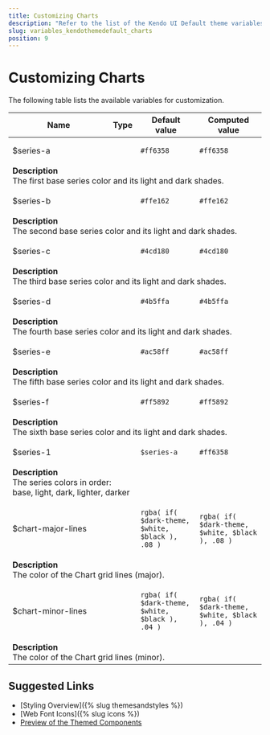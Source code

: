 ```yaml
---
title: Customizing Charts
description: "Refer to the list of the Kendo UI Default theme variables available for customization."
slug: variables_kendothemedefault_charts
position: 9
---
```


# Customizing Charts

The following table lists the available variables for customization.

<table class="theme-variables">
    <colgroup>
    <col style="width: 200px; white-space:nowrap;" />
    <col />
    <col />
    <col />
</colgroup>
<thead>
    <tr>
        <th>Name</th>
        <th>Type</th>
        <th>Default value</th>
        <th>Computed value</th>
    </tr>
</thead>
<tbody>
        <tr>
    <td>$series-a</td>
    <td></td>
<td>
<span class="color-preview" style="background-color: #ff6358"></span>

`#ff6358`

</td>
<td><span class="color-preview" style="background-color: #ff6358"></span>

`#ff6358`

</td>
</tr>
<tr>
    <td colspan="4" class="theme-variables-description-container"><div><b>Description</b><div class="theme-variables-description">The first base series color and its light and dark shades.</div></div>
    </td>
</tr>
<tr>
    <td>$series-b</td>
    <td></td>
<td>
<span class="color-preview" style="background-color: #ffe162"></span>

`#ffe162`

</td>
<td><span class="color-preview" style="background-color: #ffe162"></span>

`#ffe162`

</td>
</tr>
<tr>
    <td colspan="4" class="theme-variables-description-container"><div><b>Description</b><div class="theme-variables-description">The second base series color and its light and dark shades.</div></div>
    </td>
</tr>
<tr>
    <td>$series-c</td>
    <td></td>
<td>
<span class="color-preview" style="background-color: #4cd180"></span>

`#4cd180`

</td>
<td><span class="color-preview" style="background-color: #4cd180"></span>

`#4cd180`

</td>
</tr>
<tr>
    <td colspan="4" class="theme-variables-description-container"><div><b>Description</b><div class="theme-variables-description">The third base series color and its light and dark shades.</div></div>
    </td>
</tr>
<tr>
    <td>$series-d</td>
    <td></td>
<td>
<span class="color-preview" style="background-color: #4b5ffa"></span>

`#4b5ffa`

</td>
<td><span class="color-preview" style="background-color: #4b5ffa"></span>

`#4b5ffa`

</td>
</tr>
<tr>
    <td colspan="4" class="theme-variables-description-container"><div><b>Description</b><div class="theme-variables-description">The fourth base series color and its light and dark shades.</div></div>
    </td>
</tr>
<tr>
    <td>$series-e</td>
    <td></td>
<td>
<span class="color-preview" style="background-color: #ac58ff"></span>

`#ac58ff`

</td>
<td><span class="color-preview" style="background-color: #ac58ff"></span>

`#ac58ff`

</td>
</tr>
<tr>
    <td colspan="4" class="theme-variables-description-container"><div><b>Description</b><div class="theme-variables-description">The fifth base series color and its light and dark shades.</div></div>
    </td>
</tr>
<tr>
    <td>$series-f</td>
    <td></td>
<td>
<span class="color-preview" style="background-color: #ff5892"></span>

`#ff5892`

</td>
<td><span class="color-preview" style="background-color: #ff5892"></span>

`#ff5892`

</td>
</tr>
<tr>
    <td colspan="4" class="theme-variables-description-container"><div><b>Description</b><div class="theme-variables-description">The sixth base series color and its light and dark shades.</div></div>
    </td>
</tr>
<tr>
    <td>$series-1</td>
    <td></td>
<td>


`$series-a`

</td>
<td><span class="color-preview" style="background-color: #ff6358"></span>

`#ff6358`

</td>
</tr>
<tr>
    <td colspan="4" class="theme-variables-description-container"><div><b>Description</b><div class="theme-variables-description">The series colors in order:<br />base, light, dark, lighter, darker</div></div>
    </td>
</tr>
<tr>
    <td>$chart-major-lines</td>
    <td></td>
<td>


`rgba( if( $dark-theme, $white, $black ), .08 )`

</td>
<td>

`rgba( if( $dark-theme, $white, $black ), .08 )`

</td>
</tr>
<tr>
    <td colspan="4" class="theme-variables-description-container"><div><b>Description</b><div class="theme-variables-description">The color of the Chart grid lines (major).</div></div>
    </td>
</tr>
<tr>
    <td>$chart-minor-lines</td>
    <td></td>
<td>


`rgba( if( $dark-theme, $white, $black ), .04 )`

</td>
<td>

`rgba( if( $dark-theme, $white, $black ), .04 )`

</td>
</tr>
<tr>
    <td colspan="4" class="theme-variables-description-container"><div><b>Description</b><div class="theme-variables-description">The color of the Chart grid lines (minor).</div></div>
    </td>
</tr>
</tbody>
</table>

## Suggested Links

* [Styling Overview]({% slug themesandstyles %})
* [Web Font Icons]({% slug icons %})
* [Preview of the Themed Components](../)

